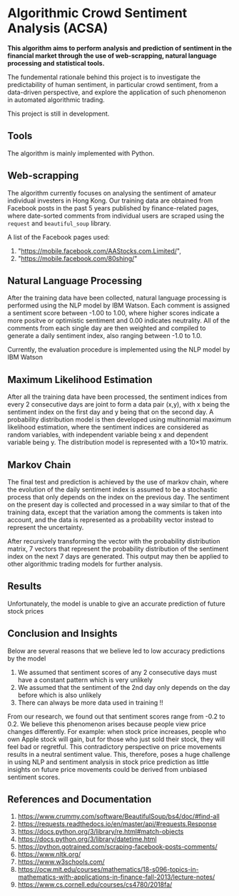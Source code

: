 # Algorithmic Crowd Sentiment Analysis (ACSA)
**This algorithm aims to perform analysis and prediction of sentiment in the financial market through the use of web-scrapping, natural language processing and statistical tools.**

The fundemental rationale behind this project is to investigate the predictability of human sentiment, in particular crowd sentiment, from a data-driven perspective, and explore the application of such phenomenon in automated algorithmic trading.

This project is still in development.

## Tools
The algorithm is mainly implemented with Python.

## Web-scrapping
The algorithm currently focuses on analysing the sentiment of amateur individual investers in Hong Kong. Our training data are obtained from Facebook posts in the past 5 years published by finance-related pages, where date-sorted comments from individual users are scraped using the `request` and `beautiful_soup` library.

A list of the Facebook pages used:
1. "https://mobile.facebook.com/AAStocks.com.Limited/",
2. "https://mobile.facebook.com/80shing/"

## Natural Language Processing
After the training data have been collected, natural language processing is performed using the NLP model by IBM Watson. Each comment is assigned a sentiment score between -1.00 to 1.00, where higher scores indicate a more positve or optimistic sentiment and 0.00 indicates neutrality. All of the comments from each single day are then weighted and compiled to generate a daily sentiment index, also ranging between -1.0 to 1.0.

Currently, the evaluation procedure is implemented using the NLP model by IBM Watson

## Maximum Likelihood Estimation
After all the training data have been processed, the sentiment indices from every 2 consecutive days are joint to form a data pair (x,y), with x being the sentiment index on the first day and y being that on the second day. A probability distribution model is then developed using multinomial maximum likelihood estimation, where the sentiment indices are considered as random variables, with independent variable being x and dependent variable being y. The distribution model is represented with a 10×10 matrix.

## Markov Chain
The final test and prediction is achieved by the use of markov chain, where the evolution of the daily sentiment index is assumed to be a stochastic process that only depends on the index on the previous day. The sentiment on the present day is collected and processed in a way similar to that of the training data, except that the variation among the comments is taken into account, and the data is represented as a probability vector instead to represent the uncertainty.

After recursively transforming the vector with the probability distribution matrix, 7 vectors that represent the probability distribution of the sentiment index on the next 7 days are generated. This output may then be applied to other algorithmic trading models for further analysis.

## Results
Unfortunately, the model is unable to give an accurate prediction of future stock prices


## Conclusion and Insights

Below are several reasons that we believe led to low accuracy predictions by the model
1)	We assumed that sentiment scores of any 2 consecutive days must have a constant pattern which is very unlikely
2)	We assumed that the sentiment of the 2nd day only depends on the day before which is also unlikely
3)	There can always be more data used in training !! 

From our research, we found out that sentiment scores range from -0.2 to 0.2. We believe this phenomenon arises because people view price changes differently. For example: when stock price increases, people who own Apple stock will gain, but for those who just sold their stock, they will feel bad or regretful. This contradictory perspective on price movements results in a neutral sentiment value. This, therefore, poses a huge challenge in using NLP and sentiment analysis in stock price prediction as little insights on future price movements could be derived from unbiased sentiment scores.


## References and Documentation
1. https://www.crummy.com/software/BeautifulSoup/bs4/doc/#find-all
2. https://requests.readthedocs.io/en/master/api/#requests.Response
3. https://docs.python.org/3/library/re.html#match-objects
4. https://docs.python.org/3/library/datetime.html
5. https://python.gotrained.com/scraping-facebook-posts-comments/
6. https://www.nltk.org/
7. https://www.w3schools.com/
8. https://ocw.mit.edu/courses/mathematics/18-s096-topics-in-mathematics-with-applications-in-finance-fall-2013/lecture-notes/
9. https://www.cs.cornell.edu/courses/cs4780/2018fa/
